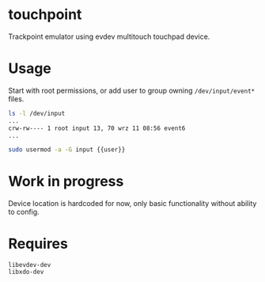 # touchpoint
Trackpoint emulator using evdev multitouch touchpad device.

# Usage
Start with root permissions, or add user to group owning `/dev/input/event*` files.

```bash
ls -l /dev/input
...
crw-rw---- 1 root input 13, 70 wrz 11 08:56 event6
...

sudo usermod -a -G input {{user}}
```

# Work in progress
Device location is hardcoded for now, only basic functionality without ability to config.

# Requires
`libevdev-dev`  
`libxdo-dev`
